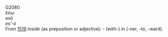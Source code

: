 <body>
  <p>G2080<br>  ἔσω  <br> esō  <br><i>es‘-o </i><br>From <a href="g1519.htm">1519</a>  <i>inside</i> (as preposition or adjective): - (with-) in (-ner, -to, -ward).<br></p>
 </body>